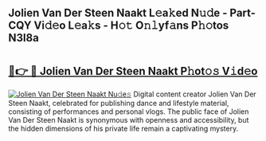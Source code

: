 ## Jolien Van Der Steen Naakt L𝚎a𝚔ed N𝚞𝚍e - Part-CQY Vi𝚍𝚎o L𝚎a𝚔s - H𝚘𝚝 O𝚗𝚕yf𝚊ns P𝚑𝚘tos N3l8a

# <h2><a href="http://kf45mj.oniu.top/?m=Jolien+Van+Der+Steen+Naakt">🔗👉 🔴 Jolien Van Der Steen Naakt P𝚑ot𝚘𝚜 V𝚒d𝚎o</a></h2>

[![Jolien Van Der Steen Naakt Nu𝚍e𝚜](https://i.imgur.com/0qMVB7G.gif)](http://kf45mj.oniu.top/?m=Jolien+Van+Der+Steen+Naakt)
Digital content creator Jolien Van Der Steen Naakt, celebrated for publishing dance and lifestyle material, consisting of performances and personal vlogs. The public face of Jolien Van Der Steen Naakt is synonymous with openness and accessibility, but the hidden dimensions of his private life remain a captivating mystery.  
